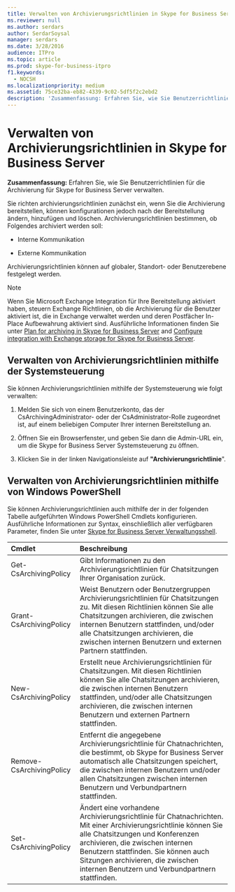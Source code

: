 ```yaml
---
title: Verwalten von Archivierungsrichtlinien in Skype for Business Server
ms.reviewer: null
ms.author: serdars
author: SerdarSoysal
manager: serdars
ms.date: 3/28/2016
audience: ITPro
ms.topic: article
ms.prod: skype-for-business-itpro
f1.keywords:
  - NOCSH
ms.localizationpriority: medium
ms.assetid: 75ce32ba-eb82-4339-9c02-5df5f2c2ebd2
description: 'Zusammenfassung: Erfahren Sie, wie Sie Benutzerrichtlinien für die Archivierung für Skype for Business Server verwalten.'
---
```


# <a name="manage-archiving-policies-in-skype-for-business-server"></a>Verwalten von Archivierungsrichtlinien in Skype for Business Server

**Zusammenfassung:** Erfahren Sie, wie Sie Benutzerrichtlinien für die Archivierung für Skype for Business Server verwalten.
  
Sie richten archivierungsrichtlinien zunächst ein, wenn Sie die Archivierung bereitstellen, können konfigurationen jedoch nach der Bereitstellung ändern, hinzufügen und löschen. Archivierungsrichtlinien bestimmen, ob Folgendes archiviert werden soll: 
  
- Interne Kommunikation
    
- Externe Kommunikation
    
Archivierungsrichtlinien können auf globaler, Standort- oder Benutzerebene festgelegt werden.
  
> [!NOTE]
> Wenn Sie Microsoft Exchange Integration für Ihre Bereitstellung aktiviert haben, steuern Exchange Richtlinien, ob die Archivierung für die Benutzer aktiviert ist, die in Exchange verwaltet werden und deren Postfächer In-Place Aufbewahrung aktiviert sind. Ausführliche Informationen finden Sie unter [Plan for archiving in Skype for Business Server](../../plan-your-deployment/archiving/archiving.md) and [Configure integration with Exchange storage for Skype for Business Server](../../deploy/deploy-archiving/configure-integration-with-exchange-storage.md). 
  
## <a name="manage-archiving-policies-by-using-the-control-panel"></a>Verwalten von Archivierungsrichtlinien mithilfe der Systemsteuerung

Sie können Archivierungsrichtlinien mithilfe der Systemsteuerung wie folgt verwalten:
  
1. Melden Sie sich von einem Benutzerkonto, das der CsArchivingAdministrator- oder der CsAdministrator-Rolle zugeordnet ist, auf einem beliebigen Computer Ihrer internen Bereitstellung an. 
    
2. Öffnen Sie ein Browserfenster, und geben Sie dann die Admin-URL ein, um die Skype for Business Server Systemsteuerung zu öffnen. 
    
3. Klicken Sie in der linken Navigationsleiste auf **"Archivierungsrichtlinie**".
    
## <a name="manage-archiving-policies-by-using-windows-powershell"></a>Verwalten von Archivierungsrichtlinien mithilfe von Windows PowerShell

Sie können Archivierungsrichtlinien auch mithilfe der in der folgenden Tabelle aufgeführten Windows PowerShell Cmdlets konfigurieren. Ausführliche Informationen zur Syntax, einschließlich aller verfügbaren Parameter, finden Sie unter [Skype for Business Server Verwaltungsshell](../management-shell.md).
  

|**Cmdlet**|**Beschreibung**|
|:-----|:-----|
|Get-CsArchivingPolicy  <br/> |Gibt Informationen zu den Archivierungsrichtlinien für Chatsitzungen Ihrer Organisation zurück.  <br/> |
|Grant-CsArchivingPolicy  <br/> |Weist Benutzern oder Benutzergruppen Archivierungsrichtlinien für Chatsitzungen zu. Mit diesen Richtlinien können Sie alle Chatsitzungen archivieren, die zwischen internen Benutzern stattfinden, und/oder alle Chatsitzungen archivieren, die zwischen internen Benutzern und externen Partnern stattfinden.  <br/> |
|New-CsArchivingPolicy  <br/> |Erstellt neue Archivierungsrichtlinien für Chatsitzungen. Mit diesen Richtlinien können Sie alle Chatsitzungen archivieren, die zwischen internen Benutzern stattfinden, und/oder alle Chatsitzungen archivieren, die zwischen internen Benutzern und externen Partnern stattfinden.  <br/> |
|Remove-CsArchivingPolicy  <br/> |Entfernt die angegebene Archivierungsrichtlinie für Chatnachrichten, die bestimmt, ob Skype for Business Server automatisch alle Chatsitzungen speichert, die zwischen internen Benutzern und/oder allen Chatsitzungen zwischen internen Benutzern und Verbundpartnern stattfinden.  <br/> |
|Set-CsArchivingPolicy  <br/> |Ändert eine vorhandene Archivierungsrichtlinie für Chatnachrichten. Mit einer Archivierungsrichtlinie können Sie alle Chatsitzungen und Konferenzen archivieren, die zwischen internen Benutzern stattfinden. Sie können auch Sitzungen archivieren, die zwischen internen Benutzern und Verbundpartnern stattfinden.  <br/> |
   

